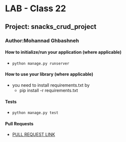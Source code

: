 # LAB - Class 22

## Project: snacks_crud_project 

### Author:Mohannad Ghbashneh

#### How to initialize/run your application (where applicable)

- `python manage.py runserver` 

#### How to use your library (where applicable)
- you need to install requirements.txt by 
    - pip install -r requirements.txt

#### Tests
- `python manage.py test`

#### Pull Requests
- [PULL REQUEST LINK](https://github.com/Mohannadghbashneh/snacks_crud_project/pull/1)
